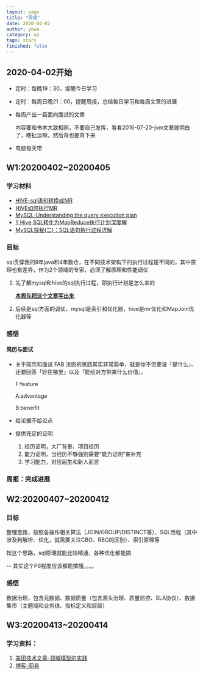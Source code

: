 ```yaml
---
layout: page
title: "周报"
date: 2020-04-02
author: ynwa
category: up
tags: stars
finished: false
---
```

## 2020-04-02开始
+ 定时：每晚19：30，提醒今日学习

+ 定时：每周日晚21：00，提醒周报，总结每日学习和每周文章的进展

+ 每周产出一篇面向面试的文章

  内容要和书本大致相同，不要自己发挥，看看2016-07-20-jvm文章就明白了，瞎扯淡啊，然后背也要背下来

+ 电脑每天带

  

## W1:20200402~20200405

### 学习材料

+ [HIVE-sql语句转换成MR](https://www.cnblogs.com/Dhouse/p/7132476.html)
+ [HIVE如何执行MR](https://www.cnblogs.com/grasser/p/9257933.html)
+ [MySQL-Understanding the query execution plan](https://dev.mysql.com/doc/refman/8.0/en/using-explain.html)
+ [!! Hive SQL转化为MapReduce执行计划深度解](https://blog.csdn.net/i000zheng/article/details/81082774)
+ [MySQL探秘(二)：SQL语句执行过程详解](https://juejin.im/post/5b7036de6fb9a009c40997eb)

### 目标 

sql贯穿我的9年java和4年数仓，在不同技术架构下的执行过程是不同的，其中原理也有差异，作为2个领域的专家，必须了解原理和性能调优

1. 先了解mysql和hive的sql执行过程，即执行计划是怎么来的

   **<u>本周先把这个文章写出来</u>**

2. 后续是sql方面的调优，mysql是索引和优化器，hive是mr优化和MapJoin优化器等

### 感悟

#### 简历与面试

+ 关于简历和面试
  FAB 法则的思路其实非常简单，就是你不但要说「是什么」、还要回答「好在哪里」以及「能给对方带来什么价值」。

  F:feature

  A:advantage

  B:beneifit

+ 给论据不给论点

+ 提供充足的证明

  1. 经历证明，大厂背景、项目经历
  2. 能力证明，当经历不够强则需要“能力证明”来补充
  3. 学习能力，对应届生和新人而言

### 周报：完成进展

## W2:20200407~20200412

### 目标

整理思路，按照各操作相关算法（JOIN/GROUP/DISTINCT等）、SQL历程（其中涉及到解析、优化，就需要关注CBO、RBO的区别）、索引原理等

按这个思路，sql原理就能比较精通，各种优化都能搞

-- 其实这个P6程度应该都能搞懂。。。。

### 感悟

数据治理，包含元数据、数据质量（包含源头治理、质量监控、SLA协议）、数据集市（主题域和业务线、指标定义和层级）


## W3:20200413~20200414

### 学习资料：

1. [美团技术文章-领域模型的实践](https://mp.weixin.qq.com/s?__biz=MjM5NjQ5MTI5OA==&mid=2651747236&idx=1&sn=baf67052ec1961c3c6de1af26fba9b22&chksm=bd12aae98a6523ff90b3461d00fee548554fdeb2112b541de87d0c59dea45bc60d2f5211d6a6&scene=21#wechat_redirect)
2. [博客-网易](http://www.whitewood.me/about/)